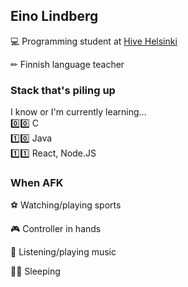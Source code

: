 ## Eino Lindberg

💻 Programming student at [Hive Helsinki](https://www.hive.fi/en/)

✏ Finnish language teacher

### Stack that's piling up

I know or I'm currently learning...<br>
0️⃣0️⃣ C <br>
1️⃣0️⃣ Java <br>
1️⃣1️⃣ React, Node.JS <br>

### When AFK

⚽ Watching/playing sports

🎮 Controller in hands

🎹 Listening/playing music

🛌🏻 Sleeping

<!--
**einoob/einoob** is a ✨ _special_ ✨ repository because its `README.md` (this file) appears on your GitHub profile.

Here are some ideas to get you started:

- 🔭 I’m currently working on ...
- 🌱 I’m currently learning ...
- 👯 I’m looking to collaborate on ...
- 🤔 I’m looking for help with ...
- 💬 Ask me about ...
- 📫 How to reach me: ...
- 😄 Pronouns: ...
- ⚡ Fun fact: ...
-->
